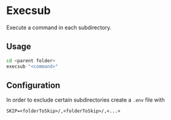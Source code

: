 # Execsub

Execute a command in each subdirectory. 

## Usage 
```sh
cd <parent folder>
execsub "<command>"
```

## Configuration
In order to exclude certain subdirectories create a `.env` file with 
```
SKIP=<folderToSkip>/,<folderToSkip>/,<...>
```

